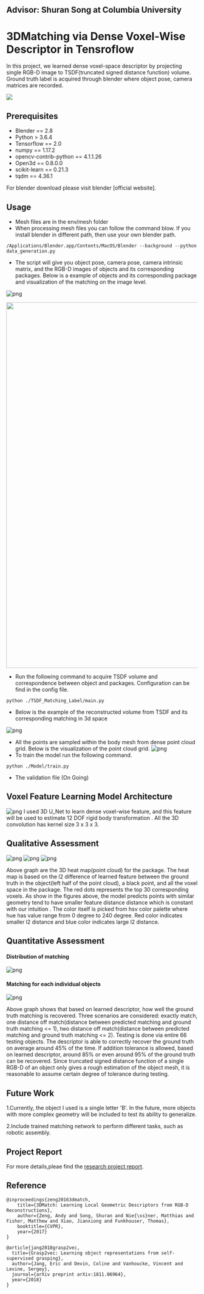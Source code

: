 ## Advisor: Shuran Song at Columbia University
# 3DMatching via Dense Voxel-Wise Descriptor in Tensroflow
In this project, we learned dense voxel-space descriptor by projecting single RGB-D image to TSDF(truncated signed distance function) volume. Ground truth label is acquired through blender where object pose, camera matrices are recorded.

![](header.png)

## Prerequisites
* Blender == 2.8
* Python > 3.6.4
* Tensorflow == 2.0
* numpy == 1.17.2             
* opencv-contrib-python == 4.1.1.26 
* Open3d == 0.8.0.0
* scikit-learn == 0.21.3  
* tqdm == 4.36.1 

For blender download please visit blender [official website].

## Usage
* Mesh files are in the env/mesh folder
* When processing mesh files you can follow the command blow. If you install blender in different path, then use your own blender path. 

```
/Applications/Blender.app/Contents/MacOS/Blender --background --python data_generation.py
```
* The script will give you object pose, camera pose, camera intrinsic matrix, and the RGB-D images of objects and its corresponding packages. Below is a example of objects and its corresponding package and visualization of the matching on the image level.

![png](/figs/object_package.png)

<img src="/figs/RGB-D_Matching.png" width="960" height="960">

* Run the following command to acquire TSDF volume and correspondence between object and packages. Configuration can be find in the config file.
```
python ./TSDF_Matching_Label/main.py
```
  * Below is the example of the reconstructed volume from TSDF and its corresponding matching in 3d space

![png](figs/Voxel_Space_Matching.png)
  * All the points are sampled within the body mesh from dense point cloud grid. Below is the visualization of the point cloud grid. 
![png](figs/point_in_mesh.png)
* To train the model run the following command.
```
python ./Model/train.py
```
* The validation file (On Going)

## Voxel Feature Learning Model Architecture
![png](figs/3D_U_Net.png) 
I used 3D U_Net to learn dense voxel-wise feature, and this feature will be used to estimate 12 DOF rigid body transformation . All the 3D convolution has kernel size 3 x 3 x 3. 

## Qualitative Assessment
![png](figs/recovered_matching_1.png)
![png](figs/recovered_matching_2.png)
![png](figs/recovered_matching_3.png)

Above graph are the 3D heat map(point cloud) for the package. The heat map is based on the l2 difference of learned feature between the ground truth in the object(left half of the point cloud), a black point, and all the voxel space in the package. The red dots represents the top 30 corresponding voxels. As show in the figures above, the model predicts points with similar geometry tend to have smaller feature distance distance which is constant with our intuition . The color itself is picked from hsv color palette where hue has value range from 0 degree to 240 degree. Red color indicates smaller l2 distance and blue color indicates large l2 distance. 

## Quantitative Assessment
#### Distribution of matching 
![png](figs/results_1.png)
#### Matching for each individual objects
![png](figs/results_2.png)

Above graph shows that based on learned descriptor, how well the ground truth matching is recovered. Three scenarios are considered: exactly match, one distance off match(distance between predicted matching and ground truth matching <= 1), two distance off match(distance between predicted matching and ground truth matching <= 2). Testing is done via entire 66 testing objects. The descriptor is able to correctly recover the ground truth on average around 45% of the time. If addition tolerance is allowed, based on learned descriptor, around 85% or even around 95% of the ground truth can be recovered. Since truncated signed distance function of a single RGB-D of an object only gives a rough estimation of the object mesh, it is reasonable to assume certain degree of tolerance during testing.

## Future Work

1.Currently, the object I used is a single letter 'B'. In the future, more objects with more complex geometry will be included to test its ability to generalize. 

2.Include trained matching network to perform different tasks, such as robotic assembly.

## Project Report
For more details,pleae find the [research project report](figs/3D_Matching_Report.pdf). 

## Reference
```
@inproceedings{zeng20163dmatch, 
    title={3DMatch: Learning Local Geometric Descriptors from RGB-D Reconstructions}, 
    author={Zeng, Andy and Song, Shuran and Nie{\ss}ner, Matthias and Fisher, Matthew and Xiao, Jianxiong and Funkhouser, Thomas}, 
    booktitle={CVPR}, 
    year={2017} 
}

@article{jang2018grasp2vec,
  title={Grasp2vec: Learning object representations from self-supervised grasping},
  author={Jang, Eric and Devin, Coline and Vanhoucke, Vincent and Levine, Sergey},
  journal={arXiv preprint arXiv:1811.06964},
  year={2018}
}
